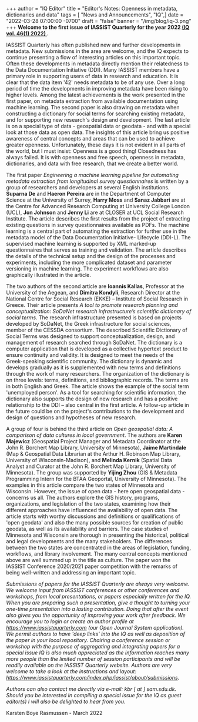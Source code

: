 +++
author = "IQ Editor"
title = "Editor's Notes: Openness in metadata, dictionaries and data"
tags = [ "News and Announcements", "IQ",]
date = "2022-03-28 07:00:00 -0700"
draft = "false"
banner = "/img/blog/iq-3.png"
+++
**Welcome to the first issue of IASSIST Quarterly for the year 2022 [(IQ vol. 46(1) 2022) <i class="fas fa-external-link-alt"></i>](https://www.iassistquarterly.com/index.php/iassist/issue/view/149).**

IASSIST Quarterly has often published new and further developments in metadata. New submissions in the area are welcome, and the IQ expects to continue presenting a flow of interesting articles on this important topic. Often these developments in metadata directly mention their relatedness to the Data Documentation Initiative (DDI). Many IASSIST members have a primary role in supporting users of data in research and education. It is clear that the data item '42' needs metadata to be of any use. Over a long period of time the developments in improving metadata have been rising to higher levels. Among the latest achievements is the work presented in the first paper, on metadata extraction from available documentation using machine learning. The second paper is also drawing on metadata when constructing a dictionary for social terms for searching existing metadata, and for supporting new research's design and development. The last article is on a special type of data - geospatial data or geodata - and with a special look at those data as open data. The insights of this article bring us positive awareness of central concepts and areas that can be used to achieve greater openness. Unfortunately, these days it is not evident in all parts of the world, but I must insist: Openness is a good thing! Closedness has always failed. It is with openness and free speech, openness in metadata, dictionaries, and data with free research, that we create a better world.

The first paper *Engineering a machine learning pipeline for automating metadata extraction from longitudinal survey questionnaires* is written by a group of researchers and developers at several English institutions. **Suparna De** and **Haeron Pereira** are in the Department of Computer Science at the University of Surrey, **Harry Moss** and **Sanaz Jabbari** are at the Centre for Advanced Research Computing at University College London (UCL), **Jon Johnson** and **Jenny Li** are at CLOSER at UCL Social Research Institute. The article describes the first results from the project of extracting existing questions in survey questionnaires available as PDFs. The machine learning is a central part of automating the extraction for further use in the metadata model of the Data Documentation Initiative- Lifecycle (DDI-L). The supervised machine learning is supported by XML marked-up questionnaires that serves as training and validation. The article describes the details of the technical setup and the design of the processes and experiments, including the more complicated dataset and parameter versioning in machine learning. The experiment workflows are also graphically illustrated in the article.

The two authors of the second article are **Ioannis Kallas**, Professor at the University of the Aegean, and **Dimitra Kondyli**, Research Director at the National Centre for Social Research (EKKE) – Institute of Social Research in Greece. Their article presents *A tool to promote research planning and conceptualization: SoDaNet research infrastructure’s scientific dictionary of social terms*. The research infrastructure presented is based on projects developed by SoDaNet, the Greek infrastructure for social sciences, member of the CESSDA consortium. The described Scientific Dictionary of Social Terms was designed to support conceptualization, design, and management of research searched through SoDaNet. The dictionary is a computer application that is developed as a collective hypertext product to ensure continuity and validity. It is designed to meet the needs of the Greek-speaking scientific community. The dictionary is dynamic and develops gradually as it is supplemented with new terms and definitions through the work of many researchers. The organization of the dictionary is on three levels: terms, definitions, and bibliographic records. The terms are in both English and Greek. The article shows the example of the social term 'unemployed person'. As a tool for searching for scientific information, the dictionary also supports the design of new research and has a positive relationship to the DDI – also central in the first article. A follow-up article in the future could be on the project's contributions to the development and design of questions and hypotheses of new research.

A group of four is behind the third article on *Open geospatial data: A comparison of data cultures in local government*. The authors are **Karen Majewicz** (Geospatial Project Manager and Metadata Coordinator at the John R. Borchert Map Library, University of Minnesota), **Jaime Martindale** (Map & Geospatial Data Librarian at the Arthur H. Robinson Map Library, University of Wisconsin-Madison), and **Melinda Kernik** (Spatial Data Analyst and Curator at the John R. Borchert Map Library, University of Minnesota). The group was supported by **Yijing Zhou** (GIS & Metadata Programming Intern for the BTAA Geoportal, University of Minnesota). The examples in this article compare the two states of Minnesota and Wisconsin. However, the issue of open data - here open geospatial data - concerns us all. The authors explore the GIS history, programs, organizations, and legislation of the two states, examining how their different approaches have influenced the availability of open data. The article starts with worthy discussions and definitions or qualifications of 'open geodata' and also the many possible sources for creation of public geodata, as well as its availability and barriers. The case studies of Minnesota and Wisconsin are thorough in presenting the historical, political and legal developments and the many stakeholders. The differences between the two states are concentrated in the areas of legislation, funding, workflows, and library involvement. The many central concepts mentioned above are well summed up in the title as culture. The paper won the IASSIST Conference 2020/2021 paper competition with the remarks of being well-written and addressing an important topic.

*Submissions of papers for the IASSIST Quarterly are always very welcome. We welcome input from IASSIST conferences or other conferences and workshops, from local presentations, or papers especially written for the IQ. When you are preparing such a presentation, give a thought to turning your one-time presentation into a lasting contribution. Doing that after the event also gives you the opportunity of improving your work after feedback. We encourage you to login or create an author profile at https://www.iassistquarterly.com (our Open Journal System application). We permit authors to have 'deep links' into the IQ as well as deposition of the paper in your local repository. Chairing a conference session or workshop with the purpose of aggregating and integrating papers for a special issue IQ is also much appreciated as the information reaches many more people than the limited number of session participants and will be readily available on the IASSIST Quarterly website. Authors are very welcome to take a look at the instructions and layout: https://www.iassistquarterly.com/index.php/iassist/about/submissions.*

*Authors can also contact me directly via e-mail: kbr [ at ] sam.sdu.dk. Should you be interested in compiling a special issue for the IQ as guest editor(s) I will also be delighted to hear from you.*

Karsten Boye Rasmussen - March 2022